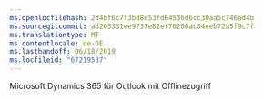 ```yaml
---
ms.openlocfilehash: 2d4bf6c7f3bd8e53fd64536d6cc30aa5c746ad4b
ms.sourcegitcommit: ad203331ee9737e82ef70206ac04eeb72a5f9c7f
ms.translationtype: MT
ms.contentlocale: de-DE
ms.lasthandoff: 06/18/2019
ms.locfileid: "67219537"
---
```

Microsoft Dynamics 365 für Outlook mit Offlinezugriff